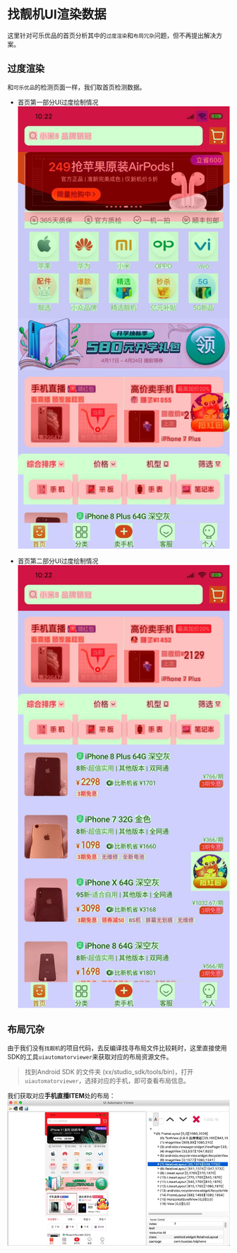 # 找靓机UI渲染数据

这里针对可乐优品的首页分析其中的`过度渲染`和`布局冗杂`问题，但不再提出解决方案。

## 过度渲染
和`可乐优品`的检测页面一样，我们取首页检测数据。

* 首页第一部分UI过度绘制情况
![home_first](../../res/drawable/home_first.jpg)

* 首页第二部分UI过度绘制情况
![home_second](../../res/drawable/home_second.jpg)


## 布局冗杂

由于我们没有`找靓机`的项目代码，去反编译找寻布局文件比较耗时，这里直接使用SDK的工具`uiautomatorviewer`来获取对应的布局资源文件。

> 找到Android SDK 的文件夹 (xx/studio_sdk/tools/bin)，打开`uiautomatorviewer`，选择对应的手机，即可查看布局信息。

我们获取对应**手机直播ITEM**处的布局：
![home_live_xml](../../res/drawable/home_live_xml.png)

